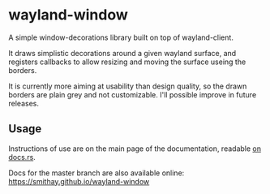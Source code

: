 # wayland-window
A simple window-decorations library built on top of wayland-client.

It draws simplistic decorations around a given wayland surface, and registers
callbacks to allow resizing and moving the surface useing the borders.

It is currently more aiming at usability than design quality, so the drawn
borders are plain grey and not customizable. I'll possible improve in future
releases.

## Usage
Instructions of use are on the main page of the documentation,
readable [on docs.rs](http://docs.rs/wayland-window/).

Docs for the master branch are also available online:
https://smithay.github.io/wayland-window

